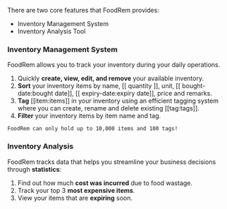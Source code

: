 <!-- markdownlint-disable-file first-line-h1 -->
There are two core features that FoodRem provides:

* Inventory Management System
* Inventory Analysis Tool

<!-- TODO: Add links to e.g. name, bought date, expiry date, etc. -->

### Inventory Management System

FoodRem allows you to track your inventory during your daily operations.

1. Quickly **create, view, edit, and remove** your available inventory.
1. **Sort** your inventory items by name, [[ quantity ]], unit, [[ bought-date:bought date]], [[ expiry-date:expiry date]], price and remarks.
1. **Tag** [[item:items]] in your inventory using an efficient tagging system where you can create, rename and delete existing [[tag:tags]].
1. **Filter** your inventory items by item name and tag.

```warning
FoodRem can only hold up to 10,000 items and 100 tags!
```

### Inventory Analysis

FoodRem tracks data that helps you streamline your business decisions through **statistics**:

1. Find out how much **cost was incurred** due to food wastage.
1. Track your top 3 **most expensive items**.
1. View your items that are **expiring** soon.
